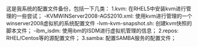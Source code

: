 这是我系统的配置文件备份，包括一下几类：
1.kvm: 在RHEL5中安装kvm进行管理的一些尝试；
     -KVMWINServer2008-AGS2010.xml: 使用kvm进行管理的一个winserver2008虚拟机的系统配置文件
     -lvm-kvm-snapshot.sh: 创建kvm快照的脚本文件；
     -ibm_isdm: 使用ibm的ISDM进行虚拟机管理的信息；
2.repos: RHEL/Centos等的源配置文件；
3.samba: 配置SAMBA服务的配置文件；
